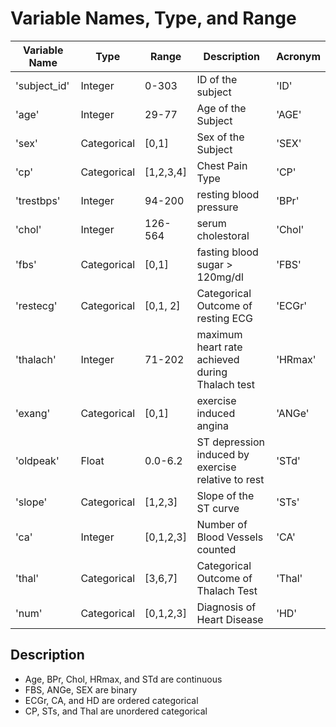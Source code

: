 # Variable Names, Type, and Range


| Variable Name | Type | Range | Description | Acronym
| --- | --- | --- | --- | --- |
| 'subject_id' | Integer | 0-303 | ID of the subject | 'ID' |
| 'age'| Integer  | 29-77  |  Age of the Subject | 'AGE' |
|  'sex' | Categorical  | [0,1]  |  Sex of the Subject | 'SEX' |
| 'cp' | Categorical  | [1,2,3,4]  | Chest Pain Type  | 'CP' |
| 'trestbps'  |  Integer |  94-200 |  resting blood pressure | 'BPr' |
|  'chol' | Integer  | 126-564  | serum cholestoral  | 'Chol' |
|  'fbs' | Categorical  | [0,1]  |  fasting blood sugar > 120mg/dl| 'FBS' |
|  'restecg' | Categorical  | [0,1, 2]  | Categorical Outcome of resting ECG  | 'ECGr' |
| 'thalach'  | Integer  |  71-202 |  maximum heart rate achieved during Thalach test|'HRmax'  |
| 'exang'  | Categorical  | [0,1]  |  exercise induced angina | 'ANGe'|
| 'oldpeak'  | Float  |  0.0-6.2 |  ST depression induced by exercise relative to rest | 'STd' |
| 'slope' | Categorical | [1,2,3] | Slope of the ST curve | 'STs' |
| 'ca' | Integer | [0,1,2,3] | Number of Blood Vessels counted | 'CA' |
| 'thal' | Categorical  | [3,6,7]  | Categorical Outcome of Thalach Test | 'Thal' |
| 'num'  | Categorical  | [0,1,2,3]  | Diagnosis of Heart Disease |  'HD' |

## Description

* Age, BPr, Chol, HRmax, and STd are continuous
* FBS, ANGe, SEX are binary
* ECGr, CA, and HD are ordered categorical
* CP, STs, and Thal are unordered categorical
